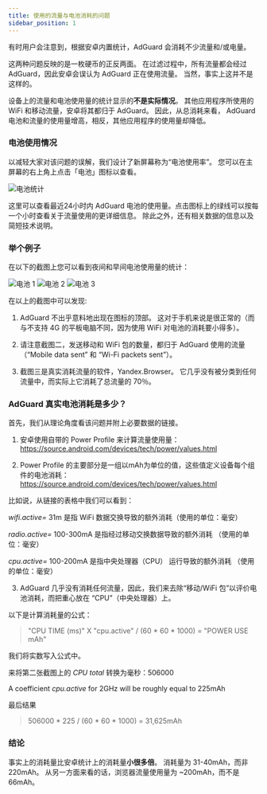 ```yaml
---
title: 使用的流量与电池消耗的问题
sidebar_position: 1
---
```


有时用户会注意到，根据安卓内置统计，AdGuard 会消耗不少流量和/或电量。

这两种问题反映的是一枚硬币的正反两面。 在过滤过程中，所有流量都会经过 AdGuard，因此安卓会误认为 AdGuard 正在使用流量。 当然，事实上这并不是这样的。

设备上的流量和电池使用量的统计显示的**不是实际情况**。 其他应用程序所使用的 WiFi 和移动流量，安卓将其都归于 AdGuard。 因此，从总消耗来看， AdGuard 电池和流量的使用量增高，相反，其他应用程序的使用量却降低。

### 电池使用情况

以减轻大家对该问题的误解，我们设计了新屏幕称为“电池使用率”。 您可以在主屏幕的右上角上点击「电池」图标以查看。

![电池统计](https://cdn.adguard.com/content/kb/ad_blocker/android/solving_problems/battery/batterystats.png)

这里可以查看最近24小时内 AdGuard 电池的使用量。点击图标上的绿线可以按每一个小时查看关于流量使用的更详细信息。 除此之外，还有相关数据的信息以及简短技术说明。

### 举个例子

在以下的截图上您可以看到夜间和早间电池使用量的统计：

![电池 1](https://cdn.adguard.com/public/Adguard/kb/PicturesEN/battery_1.png) ![电池 2](https://cdn.adguard.com/public/Adguard/kb/PicturesEN/battery_2.png) ![电池 3](https://cdn.adguard.com/public/Adguard/kb/PicturesEN/battery_3.png)

在以上的截图中可以发现:

1. AdGuard 不出乎意料地出现在图标的顶部。 这对于手机来说是很正常的（而与不支持 4G 的平板电脑不同，因为使用 WiFi 对电池的消耗要小得多）。

2. 请注意截图二，发送移动和 WiFi 包的数量，都归于 AdGuard 使用的流量（“Mobile data sent” 和 “Wi-Fi packets sent”）。

3. 截图三是真实消耗流量的软件，Yandex.Browser。 它几乎没有被分类到任何流量中，而实际上它消耗了总流量的 70％。

### AdGuard 真实电池消耗是多少？

首先，我们从理论角度看该问题并附上必要数据的链接。

1. 安卓使用自带的 Power Profile 来计算流量使用量：<https://source.android.com/devices/tech/power/values.html>

2. Power Profile 的主要部分是一组以mAh为单位的值，这些值定义设备每个组件的电池消耗：<https://source.android.com/devices/tech/power/values.html>

比如说，从链接的表格中我们可以看到：

_wifi.active=_ 31m 是指 WiFi 数据交换导致的额外消耗（使用的单位：毫安）

_radio.active=_ 100-300mA 是指经过移动交换数据导致的额外消耗 （使用的单位：毫安）

_cpu.active=_ 100-200mA 是指中央处理器（CPU） 运行导致的额外消耗 （使用的单位：毫安）

3. AdGuard 几乎没有消耗任何流量，因此，我们来去除“移动/WiFi 包”以评价电池消耗，而把重心放在 “CPU”（中央处理器）上。

以下是计算消耗量的公式：
> "CPU TIME (ms)" X "cpu.active" / (60 * 60 * 1000) = "POWER USE mAh"

我们将实数写入公式中。

来将第二张截图上的 _CPU total_ 转换为毫秒：506000

A coefficient _cpu.active_ for 2GHz will be roughly equal to 225mAh

最后结果
> 506000 * 225 / (60 * 60 * 1000) = 31,625mAh

### 结论

事实上的消耗量比安卓统计上的消耗量**小很多倍**。 消耗量为 31-40mAh，而非 220mAh。 从另一方面来看的话，浏览器流量使用量为 ~200mAh，而不是 66mAh。